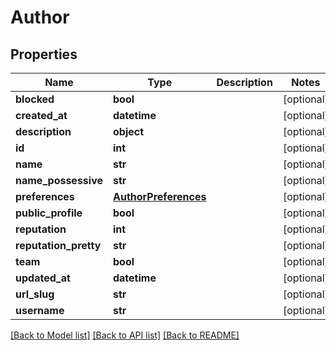 # Author

## Properties
Name | Type | Description | Notes
------------ | ------------- | ------------- | -------------
**blocked** | **bool** |  | [optional] 
**created_at** | **datetime** |  | [optional] 
**description** | **object** |  | [optional] 
**id** | **int** |  | [optional] 
**name** | **str** |  | [optional] 
**name_possessive** | **str** |  | [optional] 
**preferences** | [**AuthorPreferences**](AuthorPreferences.md) |  | [optional] 
**public_profile** | **bool** |  | [optional] 
**reputation** | **int** |  | [optional] 
**reputation_pretty** | **str** |  | [optional] 
**team** | **bool** |  | [optional] 
**updated_at** | **datetime** |  | [optional] 
**url_slug** | **str** |  | [optional] 
**username** | **str** |  | [optional] 

[[Back to Model list]](../README.md#documentation-for-models) [[Back to API list]](../README.md#documentation-for-api-endpoints) [[Back to README]](../README.md)

